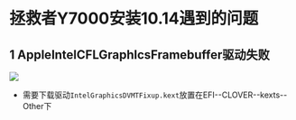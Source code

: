 # 拯救者Y7000安装10.14遇到的问题

## 1 AppleIntelCFLGraphlcsFramebuffer驱动失败

![](IMG_20180918_194117.jpg)

- 需要下载驱动`IntelGraphicsDVMTFixup.kext`放置在EFI--CLOVER--kexts--Other下